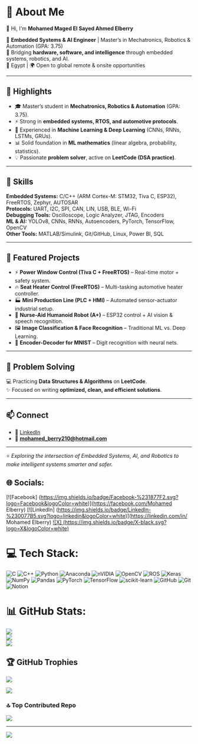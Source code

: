 # 💫 About Me
👋 Hi, I'm **Mohamed Maged El Sayed Ahmed Elberry**  

🚀 **Embedded Systems & AI Engineer** | Master’s in Mechatronics, Robotics & Automation (GPA: 3.75)  
🔧 Bridging **hardware, software, and intelligence** through embedded systems, robotics, and AI.  
📍 Egypt | 🌍 Open to global remote & onsite opportunities  

---

## 🔹 Highlights
- 🎓 Master’s student in **Mechatronics, Robotics & Automation** (GPA: 3.75).  
- ⚡ Strong in **embedded systems, RTOS, and automotive protocols**.  
- 🧠 Experienced in **Machine Learning & Deep Learning** (CNNs, RNNs, LSTMs, GRUs).  
- 📊 Solid foundation in **ML mathematics** (linear algebra, probability, statistics).  
- 💡 Passionate **problem solver**, active on **LeetCode (DSA practice)**.  

---

## 🔹 Skills
**Embedded Systems:** C/C++ (ARM Cortex-M: STM32, Tiva C, ESP32), FreeRTOS, Zephyr, AUTOSAR  
**Protocols:** UART, I2C, SPI, CAN, LIN, USB, BLE, Wi-Fi  
**Debugging Tools:** Oscilloscope, Logic Analyzer, JTAG, Encoders  
**ML & AI:** YOLOv8, CNNs, RNNs, Autoencoders, PyTorch, TensorFlow, OpenCV  
**Other Tools:** MATLAB/Simulink, Git/GitHub, Linux, Power BI, SQL  

---

## 🔹 Featured Projects
- ⚡ **Power Window Control (Tiva C + FreeRTOS)** – Real-time motor + safety system.  
- 🔥 **Seat Heater Control (FreeRTOS)** – Multi-tasking automotive heater controller.  
- 🏭 **Mini Production Line (PLC + HMI)** – Automated sensor-actuator industrial setup.  
- 🤖 **Nurse-Aid Humanoid Robot (A+)** – ESP32 control + AI vision & speech recognition.  
- 🖼️ **Image Classification & Face Recognition** – Traditional ML vs. Deep Learning.  
- 🔢 **Encoder-Decoder for MNIST** – Digit recognition with neural nets.  

---

## 🔹 Problem Solving
💻 Practicing **Data Structures & Algorithms** on **LeetCode**.  
✨ Focused on writing **optimized, clean, and efficient solutions**.  

---

## 📫 Connect
- 💼 [LinkedIn](https://www.linkedin.com/in/mohamed-elberry-393b73292)  
- 📧 **mohamed_berry210@hotmail.com**  

---

⭐ *Exploring the intersection of Embedded Systems, AI, and Robotics to make intelligent systems smarter and safer.*  



## 🌐 Socials:
[![Facebook] (https://img.shields.io/badge/Facebook-%231877F2.svg?logo=Facebook&logoColor=white)](https://facebook.com/Mohamed Elberry) [![LinkedIn] (https://img.shields.io/badge/LinkedIn-%230077B5.svg?logo=linkedin&logoColor=white)](https://linkedin.com/in/ Mohamed Elberry) [![X] (https://img.shields.io/badge/X-black.svg?logo=X&logoColor=white)](https://x.com/@MohammedBerry8) 

# 💻 Tech Stack:
![C](https://img.shields.io/badge/c-%2300599C.svg?style=for-the-badge&logo=c&logoColor=white) ![C++](https://img.shields.io/badge/c++-%2300599C.svg?style=for-the-badge&logo=c%2B%2B&logoColor=white) ![Python](https://img.shields.io/badge/python-3670A0?style=for-the-badge&logo=python&logoColor=ffdd54) ![Anaconda](https://img.shields.io/badge/Anaconda-%2344A833.svg?style=for-the-badge&logo=anaconda&logoColor=white) ![nVIDIA](https://img.shields.io/badge/cuda-000000.svg?style=for-the-badge&logo=nVIDIA&logoColor=green) ![OpenCV](https://img.shields.io/badge/opencv-%23white.svg?style=for-the-badge&logo=opencv&logoColor=white) ![ROS](https://img.shields.io/badge/ros-%230A0FF9.svg?style=for-the-badge&logo=ros&logoColor=white) ![Keras](https://img.shields.io/badge/Keras-%23D00000.svg?style=for-the-badge&logo=Keras&logoColor=white) ![NumPy](https://img.shields.io/badge/numpy-%23013243.svg?style=for-the-badge&logo=numpy&logoColor=white) ![Pandas](https://img.shields.io/badge/pandas-%23150458.svg?style=for-the-badge&logo=pandas&logoColor=white) ![PyTorch](https://img.shields.io/badge/PyTorch-%23EE4C2C.svg?style=for-the-badge&logo=PyTorch&logoColor=white) ![TensorFlow](https://img.shields.io/badge/TensorFlow-%23FF6F00.svg?style=for-the-badge&logo=TensorFlow&logoColor=white) ![scikit-learn](https://img.shields.io/badge/scikit--learn-%23F7931E.svg?style=for-the-badge&logo=scikit-learn&logoColor=white) ![GitHub](https://img.shields.io/badge/github-%23121011.svg?style=for-the-badge&logo=github&logoColor=white) ![Git](https://img.shields.io/badge/git-%23F05033.svg?style=for-the-badge&logo=git&logoColor=white) ![Notion](https://img.shields.io/badge/Notion-%23000000.svg?style=for-the-badge&logo=notion&logoColor=white)
# 📊 GitHub Stats:
![](https://github-readme-stats.vercel.app/api?username=berryy2&theme=dark&hide_border=false&include_all_commits=false&count_private=false)<br/>
![](https://nirzak-streak-stats.vercel.app/?user=berryy2&theme=dark&hide_border=false)<br/>
![](https://github-readme-stats.vercel.app/api/top-langs/?username=berryy2&theme=dark&hide_border=false&include_all_commits=false&count_private=false&layout=compact)

## 🏆 GitHub Trophies
![](https://github-profile-trophy.vercel.app/?username=berryy2&theme=radical&no-frame=false&no-bg=false&margin-w=4)


![](https://quotes-github-readme.vercel.app/api?type=horizontal&theme=radical)

### 🔝 Top Contributed Repo
![](https://github-contributor-stats.vercel.app/api?username=berryy2&limit=5&theme=dark&combine_all_yearly_contributions=true)

---
[![](https://visitcount.itsvg.in/api?id=berryy2&icon=0&color=0)](https://visitcount.itsvg.in)

<!-- Proudly created with GPRM ( https://gprm.itsvg.in ) -->
